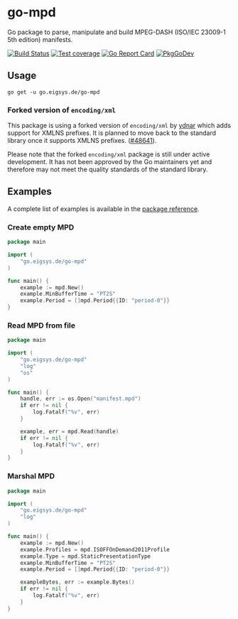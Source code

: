 # go-mpd

Go package to parse, manipulate and build MPEG-DASH (ISO/IEC 23009-1 5th edition) manifests.

[![Build Status](https://github.com/joeig/go-mpd/workflows/Tests/badge.svg)](https://github.com/joeig/go-mpd/actions)
[![Test coverage](https://img.shields.io/badge/coverage-92%25-success)](https://github.com/joeig/go-mpd/tree/master/.github/testcoverage.yml)
[![Go Report Card](https://goreportcard.com/badge/go.eigsys.de/go-mpd)](https://goreportcard.com/report/go.eigsys.de/go-mpd)
[![PkgGoDev](https://pkg.go.dev/badge/go.eigsys.de/go-mpd)](https://pkg.go.dev/go.eigsys.de/go-mpd)

## Usage

```shell
go get -u go.eigsys.de/go-mpd
```

### Forked version of `encoding/xml`

This package is using a forked version of `encoding/xml` by [ydnar](https://github.com/ydnar/go/tree/xmlns-fixes)
which adds support for XMLNS prefixes.
It is planned to move back to the standard library once it supports XMLNS prefixes.
([#48641](https://github.com/golang/go/pull/48641)).

Please note that the forked `encoding/xml` package is still under active development.
It has not been approved by the Go maintainers yet
and therefore may not meet the quality standards of the standard library.

## Examples

A complete list of examples is available in the [package reference](https://pkg.go.dev/go.eigsys.de/go-mpd).

### Create empty MPD

```go
package main

import (
	"go.eigsys.de/go-mpd"
)

func main() {
	example := mpd.New()
	example.MinBufferTime = "PT2S"
	example.Period = []mpd.Period{{ID: "period-0"}}
}

```

### Read MPD from file

```go
package main

import (
	"go.eigsys.de/go-mpd"
	"log"
	"os"
)

func main() {
	handle, err := os.Open("manifest.mpd")
	if err != nil {
		log.Fatalf("%v", err)
	}

	example, err = mpd.Read(handle)
	if err != nil {
		log.Fatalf("%v", err)
	}
}

```

### Marshal MPD

```go
package main

import (
	"go.eigsys.de/go-mpd"
	"log"
)

func main() {
	example := mpd.New()
	example.Profiles = mpd.ISOFFOnDemand2011Profile
	example.Type = mpd.StaticPresentationType
	example.MinBufferTime = "PT2S"
	example.Period = []mpd.Period{{ID: "period-0"}}

	exampleBytes, err := example.Bytes()
	if err != nil {
		log.Fatalf("%v", err)
	}
}

```
